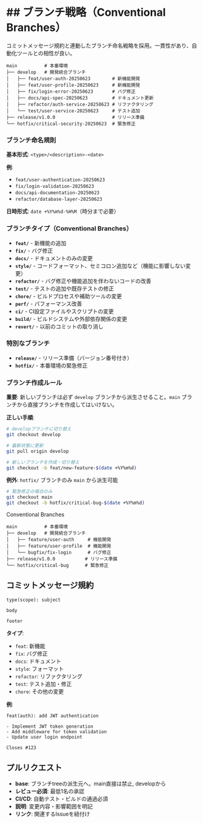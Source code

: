 # ## ブランチ戦略（Conventional Branches）

コミットメッセージ規約と連動したブランチ命名戦略を採用。一貫性があり、自動化ツールとの相性が良い。

```
main          # 本番環境
├── develop   # 開発統合ブランチ
│   ├── feat/user-auth-20250623        # 新機能開発
│   ├── feat/user-profile-20250623     # 新機能開発
│   ├── fix/login-error-20250623       # バグ修正
│   ├── docs/api-spec-20250623         # ドキュメント更新
│   ├── refactor/auth-service-20250623 # リファクタリング
│   └── test/user-service-20250623     # テスト追加
├── release/v1.0.0                     # リリース準備
└── hotfix/critical-security-20250623  # 緊急修正
```

### ブランチ命名規則

**基本形式**: `<type>/<description>-<date>`

**例**:
- `feat/user-authentication-20250623`
- `fix/login-validation-20250623`
- `docs/api-documentation-20250623`
- `refactor/database-layer-20250623`

**日時形式**: `date +%Y%m%d-%H%M`（時分まで必要）

### ブランチタイプ（Conventional Branches）

- **`feat/`** - 新機能の追加
- **`fix/`** - バグ修正
- **`docs/`** - ドキュメントのみの変更
- **`style/`** - コードフォーマット、セミコロン追加など（機能に影響しない変更）
- **`refactor/`** - バグ修正や機能追加を伴わないコードの改善
- **`test/`** - テストの追加や既存テストの修正
- **`chore/`** - ビルドプロセスや補助ツールの変更
- **`perf/`** - パフォーマンス改善
- **`ci/`** - CI設定ファイルやスクリプトの変更
- **`build/`** - ビルドシステムや外部依存関係の変更
- **`revert/`** - 以前のコミットの取り消し

### 特別なブランチ

- **`release/`** - リリース準備（バージョン番号付き）
- **`hotfix/`** - 本番環境の緊急修正

### ブランチ作成ルール

**重要**: 新しいブランチは必ず `develop` ブランチから派生させること。`main` ブランチから直接ブランチを作成してはいけない。

**正しい手順**:
```bash
# developブランチに切り替え
git checkout develop

# 最新状態に更新
git pull origin develop

# 新しいブランチを作成・切り替え
git checkout -b feat/new-feature-$(date +%Y%m%d)
```

**例外**: `hotfix/` ブランチのみ `main` から派生可能
```bash
# 緊急修正の場合のみ
git checkout main
git checkout -b hotfix/critical-bug-$(date +%Y%m%d)
```

Conventional Branches

```
main          # 本番環境
├── develop   # 開発統合ブランチ
│   ├── feature/user-auth     # 機能開発
│   ├── feature/user-profile  # 機能開発
│   └── bugfix/fix-login      # バグ修正
├── release/v1.0.0           # リリース準備
└── hotfix/critical-bug      # 緊急修正
```

## コミットメッセージ規約
```
type(scope): subject

body

footer
```

**タイプ**:
- `feat`: 新機能
- `fix`: バグ修正
- `docs`: ドキュメント
- `style`: フォーマット
- `refactor`: リファクタリング
- `test`: テスト追加・修正
- `chore`: その他の変更

**例**:
```
feat(auth): add JWT authentication

- Implement JWT token generation
- Add middleware for token validation
- Update user login endpoint

Closes #123
```

## プルリクエスト
- **base**: ブランチtreeの派生元へ。main直接は禁止, developから
- **レビュー必須**: 最低1名の承認
- **CI/CD**: 自動テスト・ビルドの通過必須
- **説明**: 変更内容・影響範囲を明記
- **リンク**: 関連するIssueを紐付け
